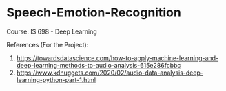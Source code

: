 # Speech-Emotion-Recognition
Course: IS 698 - Deep Learning


References (For the Project):
   1. https://towardsdatascience.com/how-to-apply-machine-learning-and-deep-learning-methods-to-audio-analysis-615e286fcbbc
   2. https://www.kdnuggets.com/2020/02/audio-data-analysis-deep-learning-python-part-1.html
